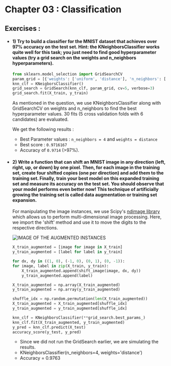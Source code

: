 # Chapter 03 : Classification

## Exercises :

- #### **1) Try to build a classifier for the MNIST dataset that achieves over 97% accuracy on the test set. Hint: the KNeighborsClassifier works quite well for this task; you just need to find good hyperparameter values (try a grid search on the weights and n_neighbors hyperparameters).**

    ```python
    from sklearn.model_selection import GridSearchCV
    param_grid = [{'weights': ['uniform', 'distance'], 'n_neighbors': [3, 4, 5]}]
    knn_clf = KNeigborsClassifier()
    grid_search = GridSearch(knn_clf, param_grid, cv=5, verbose=3)
    grid_search.fit(X_train, y_train)
    ```
    As mentioned in the question, we use KNeighborsClassifier along with GridSearchCV on weights and n_neighbors to find the best hyperparameter values. 30 fits (5 cross validation folds with 6 candidates) are evaluated.
    
    We get the following results : 
    - Best Parameter values : ```n_neighbors = 4``` and ```weights = distance```
    - Best score : ```0.9716167```
    - Accuracy of ```0.9714``` (>97%).


- #### **2) Write a function that can shift an MNIST image in any direction (left, right, up, or down) by one pixel. Then, for each image in the training set, create four shifted copies (one per direction) and add them to the training set. Finally, train your best model on this expanded training set and measure its accuracy on the test set. You should observe that your model performs even better now! This technique of artificially growing the training set is called data augmentation or training set expansion.**

    For manipulating the image instances, we use Scipy's [ndimage library](https://docs.scipy.org/doc/scipy/reference/ndimage.html) which allows us to perform multi-dimensional image processing. Here, we import the 'shift' method and use it to move the digits to the respective directions.

    ![IMAGE OF THE AUGMENTED INSTANCES](https://i.imgur.com/BYsqgJul.png)
  
    ```python
    X_train_augmented = [image for image in X_train]
    y_train_augmented = [label for label in y_train]
    
    for dx, dy in ((1, 0), (-1, 0), (0, 1), (0, -1)):
    for image, label in zip(X_train, y_train):
        X_train_augmented.append(shift_image(image, dx, dy))
        y_train_augmented.append(label)

    X_train_augmented = np.array(X_train_augmented)
    y_train_augmented = np.array(y_train_augmented)
    
    shuffle_idx = np.random.permutation(len(X_train_augmented))
    X_train_augmented = X_train_augmented[shuffle_idx]
    y_train_augmented = y_train_augmented[shuffle_idx]
    ```
    
    ```python
    knn_clf = KNeighborsClassifier(**grid_search.best_params_)
    knn_clf.fit(X_train_augmented, y_train_augmented)
    y_pred = knn_clf.predict(X_test)
    accuracy_score(y_test, y_pred)
    ```
    * Since we did not run the GridSearch earlier, we are simulating the results.
    * KNeighborsClassifier(n_neighbors=4, weights='distance')
    * Accuracy = 0.9763
